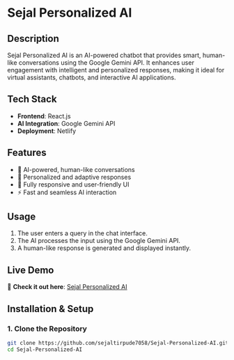 # Sejal Personalized AI  

## **Description**  
Sejal Personalized AI is an AI-powered chatbot that provides smart, human-like conversations using the Google Gemini API. It enhances user engagement with intelligent and personalized responses, making it ideal for virtual assistants, chatbots, and interactive AI applications.  

## **Tech Stack**  
- **Frontend**: React.js  
- **AI Integration**: Google Gemini API  
- **Deployment**: Netlify  

## **Features**  
- 🤖 AI-powered, human-like conversations  
- 🎯 Personalized and adaptive responses  
- 📱 Fully responsive and user-friendly UI  
- ⚡ Fast and seamless AI interaction  

## **Usage**  
1. The user enters a query in the chat interface.  
2. The AI processes the input using the Google Gemini API.  
3. A human-like response is generated and displayed instantly.  

## **Live Demo**  
🔗 **Check it out here**: [Sejal Personalized AI]((https://sejalvisionai.netlify.app/))  

## **Installation & Setup**  

### **1. Clone the Repository**  
```sh
git clone https://github.com/sejaltirpude7058/Sejal-Personalized-AI.git
cd Sejal-Personalized-AI


